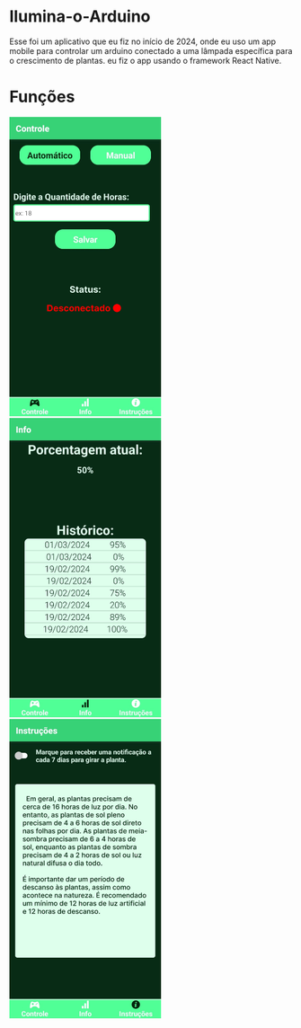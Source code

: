 # Ilumina-o-Arduino
Esse foi um aplicativo que eu fiz no início de 2024, onde eu uso um app mobile para controlar um arduino conectado a uma lâmpada específica para o crescimento de plantas.
eu fiz o app usando o framework React Native.

# Funções
<img src="imagens/Controle.jpg" width="270" height="533">  <img src="imagens/Info.jpg" width="270" height="533">  <img src="imagens/Instruções.jpg" width="270" height="533">
